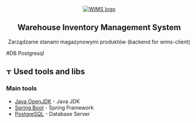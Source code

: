 <p align="center">
  <a href="" rel="noopener">
 <img src="https://wims.surge.sh/img/wims-logo-full.0c4cc366.svg" alt="WIMS logo"></a>
</p>

<div align="center">

## **Warehouse Inventory Management System**
Zarządzanie stanami magazynowymi produktów
(backend for wims-client)
</div>
<div align="left">

#DB Postgresql
## <img width="15px" height="15px" src="https://i.imgur.com/v3vWn54.png" alt="Tools"> Used tools and libs <a name = "tools"></a>
### Main tools
- [Java OpenJDK](https://openjdk.java.net/) - Java JDK
- [Spring Boot](https://spring.io/) - Spring Framework
- [PostgreSQL](https://www.postgresql.org/) - Database Server